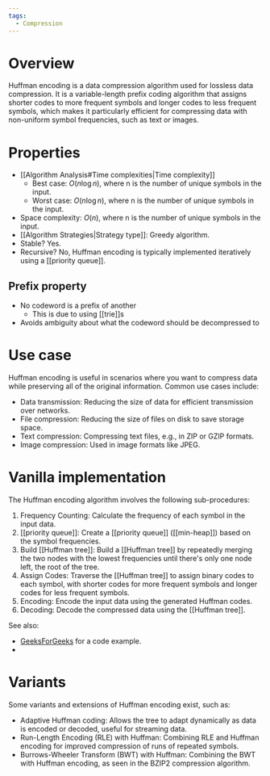 ```yaml
---
tags:
  - Compression
---
```

# Overview
Huffman encoding is a data compression algorithm used for lossless data compression. It is a variable-length prefix coding algorithm that assigns shorter codes to more frequent symbols and longer codes to less frequent symbols, which makes it particularly efficient for compressing data with non-uniform symbol frequencies, such as text or images.

# Properties
- [[Algorithm Analysis#Time complexities|Time complexity]]
	- Best case: $O(n \log n)$, where n is the number of unique symbols in the input.
	- Worst case: $O(n \log n)$, where n is the number of unique symbols in the input.
- Space complexity: $O(n)$, where n is the number of unique symbols in the input.
- [[Algorithm Strategies|Strategy type]]: Greedy algorithm.
- Stable? Yes.
- Recursive? No, Huffman encoding is typically implemented iteratively using a [[priority queue]].
## Prefix property
- No codeword is a prefix of another
	- This is due to using [[trie]]s
- Avoids ambiguity about what the codeword should be decompressed to

# Use case
Huffman encoding is useful in scenarios where you want to compress data while preserving all of the original information. Common use cases include:
- Data transmission: Reducing the size of data for efficient transmission over networks.
- File compression: Reducing the size of files on disk to save storage space.
- Text compression: Compressing text files, e.g., in ZIP or GZIP formats.
- Image compression: Used in image formats like JPEG.

# Vanilla implementation
The Huffman encoding algorithm involves the following sub-procedures:
1. Frequency Counting: Calculate the frequency of each symbol in the input data.
2. [[priority queue]]: Create a [[priority queue]] ([[min-heap]]) based on the symbol frequencies.
3. Build [[Huffman tree]]: Build a [[Huffman tree]] by repeatedly merging the two nodes with the lowest frequencies until there's only one node left, the root of the tree.
4. Assign Codes: Traverse the [[Huffman tree]] to assign binary codes to each symbol, with shorter codes for more frequent symbols and longer codes for less frequent symbols.
5. Encoding: Encode the input data using the generated Huffman codes.
6. Decoding: Decode the compressed data using the [[Huffman tree]].

See also:
- [GeeksForGeeks](https://www.geeksforgeeks.org/huffman-coding-greedy-algo-3/) for a code example.
- 

# Variants
Some variants and extensions of Huffman encoding exist, such as:
- Adaptive Huffman coding: Allows the tree to adapt dynamically as data is encoded or decoded, useful for streaming data.
- Run-Length Encoding (RLE) with Huffman: Combining RLE and Huffman encoding for improved compression of runs of repeated symbols.
- Burrows-Wheeler Transform (BWT) with Huffman: Combining the BWT with Huffman encoding, as seen in the BZIP2 compression algorithm.
